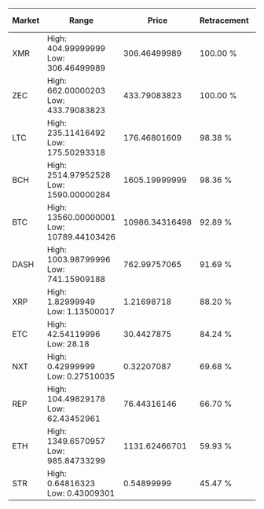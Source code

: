 | Market | Range | Price| Retracement | Doubles to 50% |
| --- | --- | --- | --- | --- |
| XMR | High: 404.99999999<br />Low: 306.46499989 | 306.46499989 | 100.00 % | 1.16 |
| ZEC | High: 662.00000203<br />Low: 433.79083823 | 433.79083823 | 100.00 % | 1.26 |
| LTC | High: 235.11416492<br />Low: 175.50293318 | 176.46801609 | 98.38 % | 1.16 |
| BCH | High: 2514.97952528<br />Low: 1590.00000284 | 1605.19999999 | 98.36 % | 1.28 |
| BTC | High: 13560.00000001<br />Low: 10789.44103426 | 10986.34316498 | 92.89 % | 1.11 |
| DASH | High: 1003.98799996<br />Low: 741.15909188 | 762.99757065 | 91.69 % | 1.14 |
| XRP | High: 1.82999949<br />Low: 1.13500017 | 1.21698718 | 88.20 % | 1.22 |
| ETC | High: 42.54119996<br />Low: 28.18 | 30.4427875 | 84.24 % | 1.16 |
| NXT | High: 0.42999999<br />Low: 0.27510035 | 0.32207087 | 69.68 % | 1.09 |
| REP | High: 104.49829178<br />Low: 62.43452961 | 76.44316146 | 66.70 % | 1.09 |
| ETH | High: 1349.6570957<br />Low: 985.84733299 | 1131.62466701 | 59.93 % | 1.03 |
| STR | High: 0.64816323<br />Low: 0.43009301 | 0.54899999 | 45.47 % | 0.00 |
